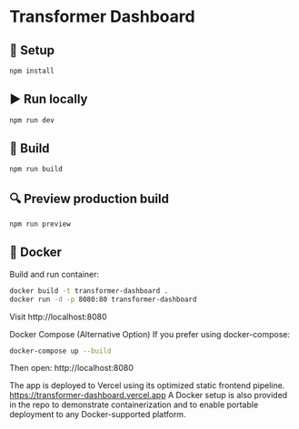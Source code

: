 # Transformer Dashboard

## 🚀 Setup

```bash
npm install
```

## ▶️ Run locally

```bash
npm run dev
```

## 🧱 Build

```bash
npm run build
```

## 🔍 Preview production build

```bash
npm run preview
```

## 🐳 Docker

Build and run container:

```bash
docker build -t transformer-dashboard .
docker run -d -p 8080:80 transformer-dashboard
```

Visit http://localhost:8080

Docker Compose (Alternative Option)
If you prefer using docker-compose:

```bash
docker-compose up --build
```

Then open: http://localhost:8080



The app is deployed to Vercel using its optimized static frontend pipeline. https://transformer-dashboard.vercel.app
A Docker setup is also provided in the repo to demonstrate containerization and to enable portable deployment to any Docker-supported platform.